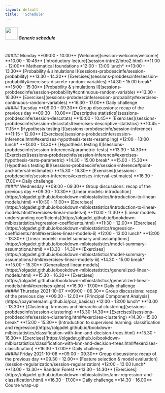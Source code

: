 ```yaml
---
layout: default
title:  'Schedule'
---
```


##### <img border="0" src="icons/schedule-01.svg" width="40" height="40"> Generic schedule
<br/>
##### Monday
**09:00 - 10:00** [Welcome](session-welcome/welcome)
**10.00 - 10:45** [Introductory lecture](session-intro2/intro2.html)
**11.00 - 12:00** Mathematical foundations
*12:00 - 13:00 lunch*
**13:00 - 13.30** [Probability & simulations I](sessions-probdescinfe/session-probability)
**13.30 - 14.30** [Exercises](sessions-probdescinfe/session-probability#exercises-discrete-random-variables)
*14.30 - 15.00 break*
**15:00 - 15:30** [Probability & simulations II](sessions-probdescinfe/session-probability#continuous-random-variable)
**13.30 - 16.30** [Exercises](sessions-probdescinfe/session-probability#exercises-continuous-random-variables)
**16.30 - 17.00** Daily challenge

<br/>
##### Tuesday
**09:00 - 09.30** Group discussions: recap of the previous day
**09:30 - 10.00** [Descriptive statistics](sessions-probdescinfe/session-descstats)
**10:00 - 10.45** [Exercises](sessions-probdescinfe/session-descstats#exercises-descriptive-statistics)
**10:45 - 11.15** [Hypothesis testing I](sessions-probdescinfe/session-inference)
**11:15 - 12.00** [Exercises](sessions-probdescinfe/session-inference.html#exercises-hypothesis-tests-resampling)
*12:00 - 13:00 lunch*
**13.00 - 13.30** [Hypothesis testing II](sessions-probdescinfe/session-inference#parametric-tests)
**13.30 - 14.30** [Exercises](sessions-probdescinfe/session-inference#exercises-hypothesis-tests-parametric)
*14.30 - 15.00 break*
**15.00 - 15.30** [Hypothesis testing III](sessions-probdescinfe/session-inference#point-and-interval-estimates)
**15.30 - 16.30** [Exercises](sessions-probdescinfe/session-inference#exercises-interval-estimates)
**16.30 - 17.00** Daily challenge

<br/>
##### Wednesday
**09:00 - 09.30** Group discussions: recap of the previous day
**09:30 - 10:30** [Linear models: introduction](https://olgadet.github.io/bookdown-mlbiostatistics/introduction-to-linear-models.html)
**10:30 - 11.00** [Exercises](https://olgadet.github.io/bookdown-mlbiostatistics/introduction-to-linear-models.html#exercises-linear-models-i)
**11:00 - 11:30** [Linear models: understanding coefficients](https://olgadet.github.io/bookdown-mlbiostatistics/regression-coefficients.html)
**11:30 - 12.00** [Exercises](https://olgadet.github.io/bookdown-mlbiostatistics/regression-coefficients.html#exercises-linear-models-ii)
*12:00 - 13:00 lunch*
**13:00 - 13:30** [Linear models: model summary and assumptions](https://olgadet.github.io/bookdown-mlbiostatistics/model-summary-assumptions.html)
**13.30 - 14.30** [Exercises](https://olgadet.github.io/bookdown-mlbiostatistics/model-summary-assumptions.html#exercises-linear-models-iii)
*14.30 - 15.00 break*
**15.00 - 15.30** [Generalized linear models](https://olgadet.github.io/bookdown-mlbiostatistics/generalized-linear-models.html)
**15.30 - 16.30** [Exercises](https://olgadet.github.io/bookdown-mlbiostatistics/generalized-linear-models.html#exercises-glms)
**16.30 - 17.00** Daily challenge

<br/>
##### Thursday 2021-10-07
**09:00 - 09.30** Group discussions: recap of the previous day
**09.30 - 12.00** [Principal Component Analysis](https://payamemami.github.io/pca_basics/)
*12:00 - 13:00 lunch*
**13.00 - 13.30** [Clustering: k-means and hierarchical clustering](sessions-probdescinfe/session-clustering)
**13.30-14.30** [Exercises](sessions-probdescinfe/session-clustering.html#exercises-clustering)
*14.30 - 15.00 break*
**15:00 - 15.30** [Introduction to supervised learning: classification and regression](https://olgadet.github.io/bookdown-mlbiostatistics/classification-with-knn-and-decision-trees.html)
**15.30 - 16.30** [Exercises](https://olgadet.github.io/bookdown-mlbiostatistics/classification-with-knn-and-decision-trees.html#exercises-classification)
**16.30 - 17.00** Daily challenge

<br/>
##### Friday 2021-10-08
**09:00 - 09.30** Group discussions: recap of the previous day
**09.30 - 12.00** [Feature selection & model evaluation](session-regularization/session-regularization)
*12:00 - 13:00 lunch*
**13.00 - 13.30** Random Forest
**13.30 - 14.30** [Exercises](https://olgadet.github.io/bookdown-mlbiostatistics/ann-regression-and-classification.html)
**16.30 - 17.00** Daily challenge
**14.30 - 16.00** Course wrap-up  

<br/><br/>
